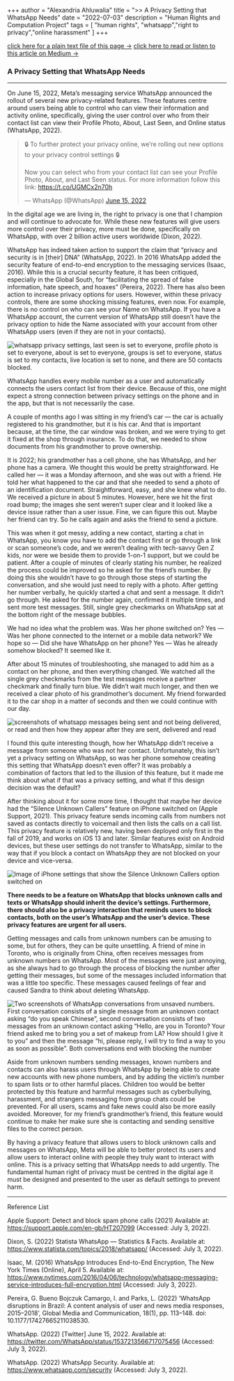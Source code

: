 +++
author = "Alexandria Ahluwalia"
title = ">> A Privacy Setting that WhatsApp Needs"
date = "2022-07-03"
description = "Human Rights and Computation Project"
tags = [
    "human rights",
    "whatsapp","right to privacy","online harassment"
]
+++

<a href="https://lexahl.github.io/maie/txt/whatsapp.txt" target="_blank">click here for a plain text file of this page →</a>
<a href="https://medium.com/@a_l_e_x_a_n_d_r_i_a/a-privacy-setting-that-whatsapp-needs-70fce9569cab" target="_blank">click here to read or listen to this article on Medium →</a>



<h3> A Privacy Setting that WhatsApp Needs </h3>

<hr>


On June 15, 2022, Meta’s messaging service WhatsApp announced the rollout of several new privacy-related features. These features centre around users being able to control who can view their information and activity online, specifically, giving the user control over who from their contact list can view their Profile Photo, About, Last Seen, and Online status (WhatsApp, 2022).

<blockquote class="twitter-tweet"><p lang="en" dir="ltr">🔒 To further protect your privacy online, we’re rolling out new options to your privacy control settings 🔒<br><br>Now you can select who from your contact list can see your Profile Photo, About, and Last Seen status. For more information follow this link: <a href="https://t.co/UGMCx2n70h">https://t.co/UGMCx2n70h</a></p>&mdash; WhatsApp (@WhatsApp) <a href="https://twitter.com/WhatsApp/status/1537213566717075456?ref_src=twsrc%5Etfw">June 15, 2022</a></blockquote> <script async src="https://platform.twitter.com/widgets.js" charset="utf-8"></script>

In the digital age we are living in, the right to privacy is one that I champion and will continue to advocate for. While these new features will give users more control over their privacy, more must be done, specifically on WhatsApp, with over 2 billion active users worldwide (Dixon, 2022).

WhatsApp has indeed taken action to support the claim that “privacy and security is in [their] DNA” (WhatsApp, 2022). In 2016 WhatsApp added the security feature of end-to-end encryption to the messaging services (Isaac, 2016). While this is a crucial security feature, it has been critiqued, especially in the Global South, for “facilitating the spread of false information, hate speech, and hoaxes” (Pereira, 2022). There has also been action to increase privacy options for users. However, within these privacy controls, there are some shocking missing features, even now. For example, there is no control on who can see your Name on WhatsApp. If you have a WhatsApp account, the current version of WhatsApp still doesn’t have the privacy option to hide the Name associated with your account from other WhatsApp users (even if they are not in your contacts).

![whatsapp privacy settings, last seen is set to everyone, profile photo is set to everyone, about is set to everyone, groups is set to everyone, status is set to my contacts, live location is set to none, and there are 50 contacts blocked.](https://lexahl.github.io/maie/img/whatsapp1.png "My current WhatsApp Privacy settings with Version 22.13.73. There are no Privacy options for sharing my Name on WhatsApp.")

WhatsApp handles every mobile number as a user and automatically connects the users contact list from their device. Because of this, one might expect a strong connection between privacy settings on the phone and in the app, but that is not necessarily the case.

A couple of months ago I was sitting in my friend’s car — the car is actually registered to his grandmother, but it is his car. And that is important because, at the time, the car window was broken, and we were trying to get it fixed at the shop through insurance. To do that, we needed to show documents from his grandmother to prove ownership.

It is 2022; his grandmother has a cell phone, she has WhatsApp, and her phone has a camera. We thought this would be pretty straightforward. He called her — it was a Monday afternoon, and she was out with a friend. He told her what happened to the car and that she needed to send a photo of an identification document. Straightforward, easy, and she knew what to do. We received a picture in about 5 minutes. However, here we hit the first road bump; the images she sent weren’t super clear and it looked like a device issue rather than a user issue. Fine, we can figure this out. Maybe her friend can try. So he calls again and asks the friend to send a picture.

This was when it got messy, adding a new contact, starting a chat in WhatsApp, you know you have to add the contact first or go through a link or scan someone’s code, and we weren’t dealing with tech-savvy Gen Z kids, nor were we beside them to provide 1-on-1 support, but we could be patient. After a couple of minutes of clearly stating his number, he realized the process could be improved so he asked for the friend’s number. By doing this she wouldn’t have to go through those steps of starting the conversation, and she would just need to reply with a photo. After getting her number verbally, he quickly started a chat and sent a message. It didn’t go through. He asked for the number again, confirmed it multiple times, and sent more test messages. Still, single grey checkmarks on WhatsApp sat at the bottom right of the message bubbles.

We had no idea what the problem was. Was her phone switched on? Yes — Was her phone connected to the internet or a mobile data network? We hope so — Did she have WhatsApp on her phone? Yes — Was he already somehow blocked? It seemed like it.

After about 15 minutes of troubleshooting, she managed to add him as a contact on her phone, and then everything changed. We watched all the single grey checkmarks from the test messages receive a partner checkmark and finally turn blue. We didn’t wait much longer, and then we received a clear photo of his grandmother’s document. My friend forwarded it to the car shop in a matter of seconds and then we could continue with our day.

![screenshots of whatsapp messages being sent and not being delivered, or read and then how they appear after they are sent, delivered and read](https://lexahl.github.io/maie/img/whatsapp2.png "Single grey checkmarks indicate that the sent message has not been delivered nor read. Double blue checkmarks indicate that the sent message has been both delivered and read.")

I found this quite interesting though, how her WhatsApp didn’t receive a message from someone who was not her contact. Unfortunately, this isn’t yet a privacy setting on WhatsApp, so was her phone somehow creating this setting that WhatsApp doesn’t even offer? It was probably a combination of factors that led to the illusion of this feature, but it made me think about what if that was a privacy setting, and what if this design decision was the default?

After thinking about it for some more time, I thought that maybe her device had the “Silence Unknown Callers” feature on iPhone switched on (Apple Support, 2021). This privacy feature sends incoming calls from numbers not saved as contacts directly to voicemail and then lists the calls on a call list. This privacy feature is relatively new, having been deployed only first in the fall of 2019, and works on iOS 13 and later. Similar features exist on Android devices, but these user settings do not transfer to WhatsApp, similar to the way that if you block a contact on WhatsApp they are not blocked on your device and vice-versa.

![Image of iPhone settings that show the Silence Unknown Callers option switched on](https://lexahl.github.io/maie/img/whatsapp3.png "credit: Apple Support 2021")

<b>There needs to be a feature on WhatsApp that blocks unknown calls and texts or WhatsApp should inherit the device’s settings. Furthermore, there should also be a privacy interaction that reminds users to block contacts, both on the user’s WhatsApp and the user’s device. These privacy features are urgent for all users.</b>

Getting messages and calls from unknown numbers can be amusing to some, but for others, they can be quite unsettling. A friend of mine in Toronto, who is originally from China, often receives messages from unknown numbers on WhatsApp. Most of the messages were just annoying, as she always had to go through the process of blocking the number after getting their messages, but some of the messages included information that was a little too specific. These messages caused feelings of fear and caused Sandra to think about deleting WhatsApp.

![Two screenshots of WhatsApp conversations from unsaved numbers. First conversation consists of a single message from an unknown contact asking “do you speak Chinese”, second conversation consists of two messages from an unknown contact asking “Hello, are you in Toronto? Your friend asked me to bring you a set of makeup from LA? How should I give it to you” and then the message “hi, please reply, I will try to find a way to you as soon as possible”. Both conversations end with blocking the number](https://lexahl.github.io/maie/img/whatsapp4.png "credit: Sandra screenshots, 2021")

Aside from unknown numbers sending messages, known numbers and contacts can also harass users through WhatsApp by being able to create new accounts with new phone numbers, and by adding the victim’s number to spam lists or to other harmful places. Children too would be better protected by this feature and harmful messages such as cyberbullying, harassment, and strangers messaging from group chats could be prevented. For all users, scams and fake news could also be more easily avoided. Moreover, for my friend’s grandmother’s friend, this feature would continue to make her make sure she is contacting and sending sensitive files to the correct person.

By having a privacy feature that allows users to block unknown calls and messages on WhatsApp, Meta will be able to better protect its users and allow users to interact online with people they truly want to interact with online. This is a privacy setting that WhatsApp needs to add urgently. The fundamental human right of privacy must be centred in the digital age it must be designed and presented to the user as default settings to prevent harm.

<hr>

Reference List

Apple Support: Detect and block spam phone calls (2021) Available at: https://support.apple.com/en-gb/HT207099 (Accessed: July 3, 2022).

Dixon, S. (2022) Statista WhatsApp — Statistics & Facts. Available at: https://www.statista.com/topics/2018/whatsapp/ (Accessed: July 3, 2022).

Isaac, M. (2016) WhatsApp Introduces End-to-End Encryption, The New York Times (Online), April 5. Available at: https://www.nytimes.com/2016/04/06/technology/whatsapp-messaging-service-introduces-full-encryption.html (Accessed: July 3, 2022).

Pereira, G. Bueno Bojczuk Camargo, I. and Parks, L. (2022) ‘WhatsApp disruptions in Brazil: A content analysis of user and news media responses, 2015–2018’, Global Media and Communication, 18(1), pp. 113–148. doi: 10.1177/17427665211038530.

WhatsApp. (2022) [Twitter] June 15, 2022. Available at: https://twitter.com/WhatsApp/status/1537213566717075456 (Accessed: July 3, 2022).

WhatsApp. (2022) WhatsApp Security. Available at: https://www.whatsapp.com/security (Accessed: July 3, 2022).

